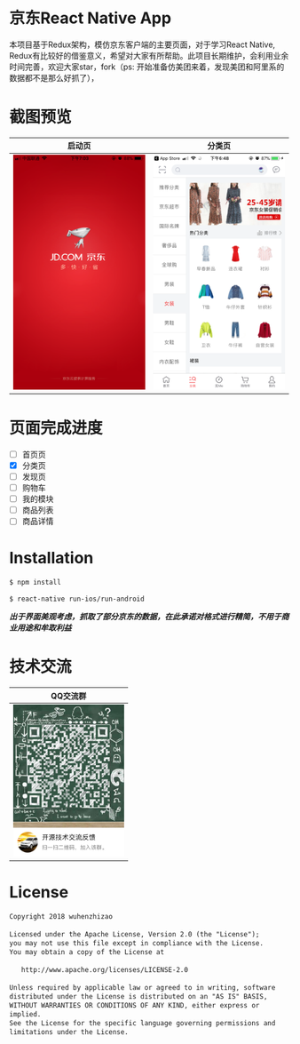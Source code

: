 # 京东React Native App
本项目基于Redux架构，模仿京东客户端的主要页面，对于学习React Native, Redux有比较好的借鉴意义，希望对大家有所帮助。此项目长期维护，会利用业余时间完善，欢迎大家star，fork（ps: 开始准备仿美团来着，发现美团和阿里系的数据都不是那么好抓了），

截图预览  
======
|启动页|分类页|
|:---:|:---:|
|<img src="screenshots/screenshots_jd_launch.png" alt="启动页"  width="300">|<img src="screenshots/screenshots_jd_category.png" alt="分类页"  width="300">|

页面完成进度  
==========    

- [ ] 首页页
- [x] 分类页
- [ ] 发现页
- [ ] 购物车
- [ ] 我的模块
- [ ] 商品列表
- [ ] 商品详情

Installation
============

```
$ npm install
```

```
$ react-native run-ios/run-android
```


***出于界面美观考虑，抓取了部分京东的数据，在此承诺对格式进行精简，不用于商业用途和牟取利益***

技术交流
======
|QQ交流群|
|:---:|
|<img src="screenshots/qq_group.jpeg" alt="screenshots"  width="200">|

License
=======
```
Copyright 2018 wuhenzhizao

Licensed under the Apache License, Version 2.0 (the "License");
you may not use this file except in compliance with the License.
You may obtain a copy of the License at

   http://www.apache.org/licenses/LICENSE-2.0

Unless required by applicable law or agreed to in writing, software
distributed under the License is distributed on an "AS IS" BASIS,
WITHOUT WARRANTIES OR CONDITIONS OF ANY KIND, either express or implied.
See the License for the specific language governing permissions and
limitations under the License.
```


